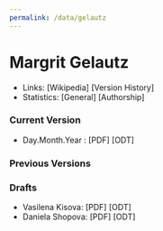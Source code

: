 ```yaml
---
permalink: /data/gelautz
---
```


# Margrit Gelautz
- Links: [Wikipedia] [Version History]
- Statistics: [General] [Authorship]

### Current Version
- Day.Month.Year : [PDF] [ODT]

### Previous Versions


### Drafts
- Vasilena Kisova: [PDF] [ODT]
- Daniela Shopova: [PDF] [ODT]
